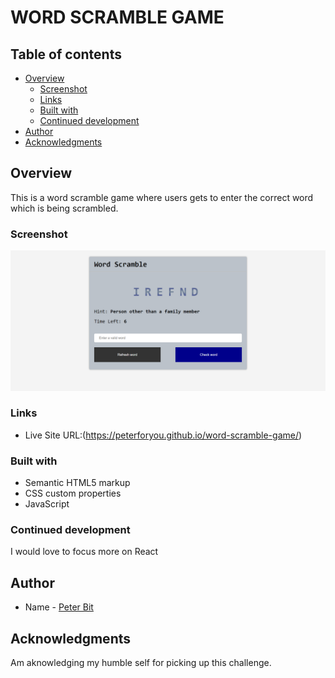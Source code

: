# WORD SCRAMBLE GAME

## Table of contents

- [Overview](#overview)
  - [Screenshot](#screenshot)
  - [Links](#links)
  - [Built with](#built-with)
  - [Continued development](#continued-development)
- [Author](#author)
- [Acknowledgments](#acknowledgments)


## Overview
This is a word scramble game where users gets to enter the correct word which is being scrambled.

### Screenshot

![](./Annotation%202023-02-06%20173659.png)

### Links

- Live Site URL:(https://peterforyou.github.io/word-scramble-game/)

### Built with

- Semantic HTML5 markup
- CSS custom properties
- JavaScript

### Continued development    

I would love to focus more on React

## Author

- Name - [Peter Bit](https://www.twitter.com/Peterbyte2)

## Acknowledgments

Am aknowledging my humble self for picking up this challenge.